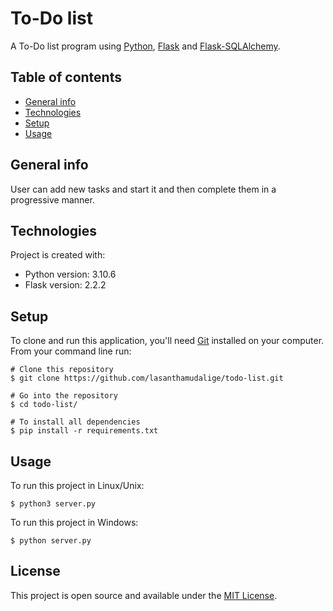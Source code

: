 # To-Do list

A To-Do list program using [Python](https://www.python.org/), [Flask](https://flask.palletsprojects.com/en/2.2.x/) and [Flask-SQLAlchemy](https://flask-sqlalchemy.palletsprojects.com/en/3.0.x/).

## Table of contents
* [General info](#general-info)
* [Technologies](#technologies)
* [Setup](#setup)
* [Usage](#usage)

## General info

User can add new tasks and start it and then complete them in a progressive manner. 

## Technologies
Project is created with:
* Python version: 3.10.6
* Flask version: 2.2.2
	
## Setup

To clone and run this application, you'll need [Git](https://git-scm.com) installed on your computer.\
From your command line run:

```
# Clone this repository
$ git clone https://github.com/lasanthamudalige/todo-list.git

# Go into the repository
$ cd todo-list/

# To install all dependencies
$ pip install -r requirements.txt
```


## Usage

To run this project in Linux/Unix:

```
$ python3 server.py
```

To run this project in Windows:

```
$ python server.py
```

## License 
This project is open source and available under the [MIT License](https://github.com/lasanthamudalige/todo-list/blob/main/LICENSE).
